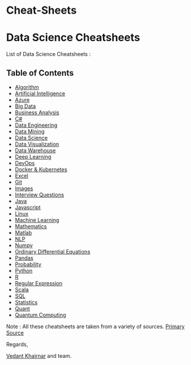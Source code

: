 # Cheat-Sheets

# Data Science Cheatsheets

List of Data Science Cheatsheets :

## Table of Contents
- [Algorithm](https://github.com/smriti1313/Cheat-Sheets/blob/master/Algorithms/Algorithms.pdf)
- [Artificial Intelligence](Artificial%20Intelligence/README.md)
- [Azure](https://github.com/smriti1313/Cheat-Sheets/blob/master/Azure/azure.png)
- [Big Data](Big%20Data/README.md)
- [Business Analysis](https://github.com/smriti1313/Cheat-Sheets/blob/master/BusinessAnalysis/CBAP.pdf)
- [C#](https://github.com/smriti1313/Cheat-Sheets/blob/master/C%23/README.md)
- [Data Engineering](Data%20Engineering/README.md)
- [Data Mining](Data%20Mining/README.md)
- [Data Science](Data%20Science/README.md)
- [Data Visualization](Data%20Visualization/README.md)
- [Data Warehouse](Data%20Warehouse/README.md)
- [Deep Learning](Deep%20Learning/README.md)
- [DevOps](DevOps/README.md)
- [Docker & Kubernetes](Docker%20&%20Kubernetes/README.md)
- [Excel](Excel/README.md)
- [Git](Git/README.md)
- [Images](Images//README.md)
- [Interview Questions](Interview%20Questions/README.md)
- [Java](https://github.com/smriti1313/Cheat-Sheets/blob/master/Java/README.md)
- [Javascript](https://github.com/smriti1313/Cheat-Sheets/blob/master/JavaScript/README.md)
- [Linux](Linux/README.md)
- [Machine Learning](https://github.com/abhat222/Data-Science--Cheat-Sheet#machine-learning)
- [Mathematics](Mathematics/README.md)
- [Matlab](Matlab/README.md)
- [NLP](NLP/README.md)
- [Numpy](Numpy/README.md)
- [Ordinary Differential Equations](Ordinary%20Differential%20Equations/README.md)
- [Pandas](Pandas/README.md)
- [Probability](Probability/README.md)
- [Python](Python/README.md)
- [R](https://github.com/smriti1313/Cheat-Sheets/blob/master/R%20Cheat%20Sheet/README.md)
- [Regular Expression](https://github.com/smriti1313/Cheat-Sheets/blob/master/Regular_Expresion/README.md)
- [Scala](Scala/README.md)
- [SQL](SQL/README.md)
- [Statistics](Statistics/README.md)
- [Quant](https://github.com/smriti1313/Cheat-Sheets/blob/master/Quant/QT%20Cheatsheet.pdf)
- [Quantum Computing](https://github.com/smriti1313/Cheat-Sheets/blob/master/QuantumComputing/quantum_computing.pdf)


Note : All these cheatsheets are taken from a variety of sources.
[Primary Source](https://github.com/abhat222/Data-Science--Cheat-Sheet)

Regards,

[Vedant Khairnar](http://vedantkhairnar.ml/) and team.
